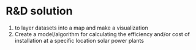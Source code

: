 # R&D solution

1. to layer datasets into a map and make a visualization
2. Create a model/algorithm for calculating the efficiency and/or cost of installation at a specific location solar power plants